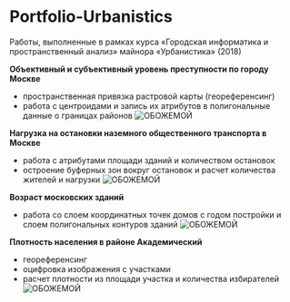 # Portfolio-Urbanistics
Работы, выполненные в рамках курса «Городская информатика и пространственный анализ» майнора «Урбанистика» (2018)

**Объективный и субъективный уровень преступности по городу Москве**
* пространственная привязка растровой карты (геореференсинг)
* работа с центроидами и запись их атрибутов в полигональные данные о границах районов
![ОБОЖЕМОЙ](https://github.com/wildmary/Portfolio-Urbanistics/blob/master/Объективный%20и%20субъективный%20уровень%20преступности%20по%20городу%20Москве.jpg)

**Нагрузка на остановки наземного общественного транспорта в Москве**
* работа с атрибутами площади зданий и количеством остановок
* остроение буферных зон вокруг остановок и расчет количества жителей и нагрузки
![ОБОЖЕМОЙ](https://github.com/wildmary/Portfolio-Urbanistics/blob/master/Нагрузка%20на%20остановки%20наземного%20общественного%20транспорта%20в%20Москве.jpeg)

**Возраст московских зданий**
* работа со слоем координатных точек домов с годом постройки и слоем полигональных контуров зданий
![ОБОЖЕМОЙ](https://github.com/wildmary/Portfolio-Urbanistics/blob/master/Возраст%20московских%20зданий.jpeg)

**Плотность населения в районе Академический**
* геореференсинг
* оцифровка изображения с участками
* расчет плотности из площади участка и количества избирателей 
![ОБОЖЕМОЙ](https://github.com/wildmary/Portfolio-Urbanistics/blob/master/Плотность%20населения%20в%20районе%20Академический.jpeg)
